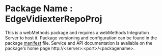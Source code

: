 # Package Name : EdgeVidiexterRepoProj
This is a webMethods package and requires a webMethods Integration Server to host it. Package versioning and configuration can be found in the package [manifest](./EdgeVidiexterRepoProj/manifest.v3) file. Service and API documentation is available on the package's home page http://&lt;server&gt;:&lt;port&gt;/&lt;packagename>.